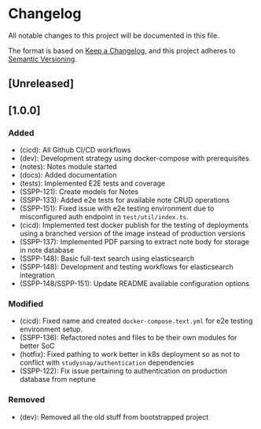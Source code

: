 # Changelog

All notable changes to this project will be documented in this file.

The format is based on [Keep a Changelog](https://keepachangelog.com/en/1.0.0/),
and this project adheres to [Semantic Versioning](https://semver.org/spec/v2.0.0.html).

## [Unreleased]

## [1.0.0]

### Added

- (cicd): All Github CI/CD workflows
- (dev): Development strategy using docker-compose with prerequisites
- (notes): Notes module started
- (docs): Added documentation
- (tests): Implemented E2E tests and coverage
- (SSPP-121): Create models for Notes
- (SSPP-133): Added e2e tests for available note CRUD operations
- (SSPP-151): Fixed issue with e2e testing environment due to misconfigured auth endpoint in `test/util/index.ts`.
- (cicd): Implemented test docker publish for the testing of deployments using a branched version of the image instead of production versions
- (SSPP-137): Implemented PDF parsing to extract note body for storage in note database
- (SSPP-148): Basic full-text search using elasticsearch
- (SSPP-148): Development and testing workflows for elasticsearch integration
- (SSPP-148/SSPP-151): Update README available configuration options

### Modified

- (cicd): Fixed name and created `docker-compose.text.yml` for e2e testing environment setup.
- (SSPP-136): Refactored notes and files to be their own modules for better SoC
- (hotfix): Fixed pathing to work better in k8s deployment so as not to conflict with `studysnap/authentication` dependencies
- (SSPP-122): Fix issue pertaining to authentication on production database from neptune

### Removed

- (dev): Removed all the old stuff from bootstrapped project
